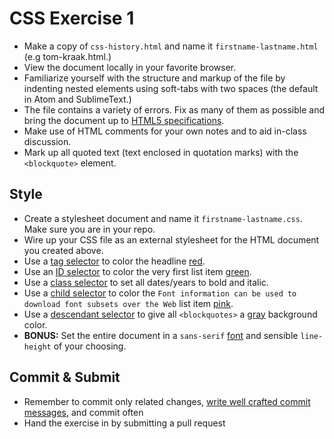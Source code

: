 # CSS Exercise 1

  * Make a copy of `css-history.html` and name it `firstname-lastname.html` (e.g tom-kraak.html.)
  * View the document locally in your favorite browser.
  * Familiarize yourself with the structure and markup of the file by indenting nested elements using soft-tabs with two spaces (the default in Atom and SublimeText.)
  * The file contains a variety of errors. Fix as many of them as possible and bring the document up to [HTML5 specifications](https://developer.mozilla.org/en-US/docs/Web/HTML).
  * Make use of HTML comments for your own notes and to aid in-class discussion.
  * Mark up all quoted text (text enclosed in quotation marks) with the `<blockquote>` element.

## Style

  * Create a stylesheet document and name it `firstname-lastname.css`. Make sure you are in your repo.
  * Wire up your CSS file as an external stylesheet for the HTML document you created above.
  * Use a [tag selector](http://fewd.betamore.com/slides/unit/4/#16) to color the headline [red](http://htmlcolorcodes.com/color-names/).
  * Use an [ID selector](http://fewd.betamore.com/slides/unit/4/#14) to color the very first list item [green](http://htmlcolorcodes.com/color-names/).
  * Use a [class selector](http://fewd.betamore.com/slides/unit/4/#15) to set all dates/years to bold and italic.
  * Use a [child selector](http://fewd.betamore.com/slides/unit/4/#17) to color the `Font information can be used to download font subsets over the Web` list item [pink](http://htmlcolorcodes.com/color-names/).
  * Use a [descendant selector](http://fewd.betamore.com/slides/unit/4/#18) to give all `<blockquotes>` a [gray](http://htmlcolorcodes.com/color-names/) background color.
  * **BONUS:** Set the entire document in a `sans-serif` [font](http://fontcdn.org/) and sensible `line-height` of your choosing.

## Commit & Submit
  * Remember to commit only related changes, [write well crafted commit messages](http://alistapart.com/article/the-art-of-the-commit), and commit often
  * Hand the exercise in by submitting a pull request
